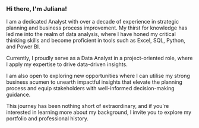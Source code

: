 ### Hi there, I'm Juliana!

I am a dedicated Analyst with over a decade of experience in strategic planning and business process improvement. My thirst for knowledge has led me into the realm of data analysis, where I have honed my critical thinking skills and become proficient in tools such as Excel, SQL, Python, and Power BI.

Currently, I proudly serve as a Data Analyst in a project-oriented role, where I apply my expertise to drive data-driven insights.

I am also open to exploring new opportunities where I can utilise my strong business acumen to unearth impactful insights that elevate the planning process and equip stakeholders with well-informed decision-making guidance.

This journey has been nothing short of extraordinary, and if you're interested in learning more about my background, I invite you to explore my portfolio and professional history.





